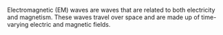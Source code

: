 Electromagnetic (EM) waves are waves that are related to both electricity and magnetism. These waves travel over space and are made up of time-varying electric and magnetic fields.